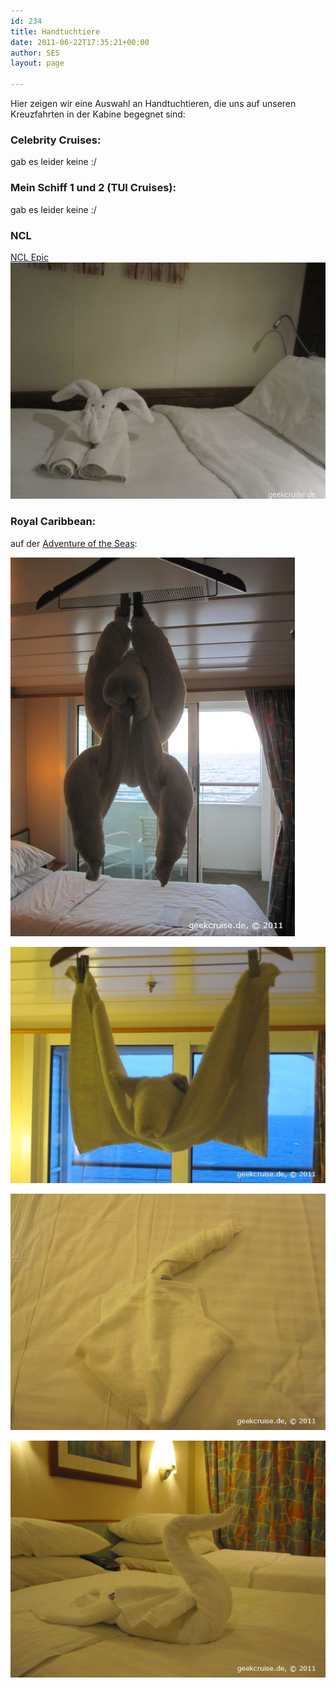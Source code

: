 ```yaml
---
id: 234
title: Handtuchtiere
date: 2011-06-22T17:35:21+00:00
author: SES
layout: page

---
```

Hier zeigen wir eine Auswahl an Handtuchtieren, die uns auf unseren Kreuzfahrten in der Kabine begegnet sind:

### Celebrity Cruises:

gab es leider keine :/

### Mein Schiff 1 und 2 (TUI Cruises):

gab es leider keine :/

### NCL

[NCL Epic](/reiseberichte/ncl-epic-westliches-mittelmeer-ab-barcelona-25-04-12-5-tagig/)
![auf der NCL Epic gab es einen Elefanten](/assets/2011/06/ncl_epic_handtuchtier_001.jpg)

### Royal Caribbean:

auf der [Adventure of the Seas](/index.php/2011/06/schiffsrundgang-adventure-of-the-seas/):

![Handtuchtier - Affe](/assets/2011/06/handtuchtiere_affe.jpg)

![Handtuchtier - Fledermaus](/assets/2011/06/handtuchtiere_fledermaus.jpg)

![Handtuchtier - Manta](/assets/2011/06/handtuchtiere_manta.jpg)

![Handtuchtier - Schwan](/assets/2011/06/handtuchtiere_schwan.jpg)
